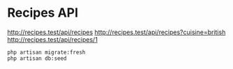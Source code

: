 # Recipes API

http://recipes.test/api/recipes
http://recipes.test/api/recipes?cuisine=british
http://recipes.test/api/recipes/1

    php artisan migrate:fresh
    php artisan db:seed